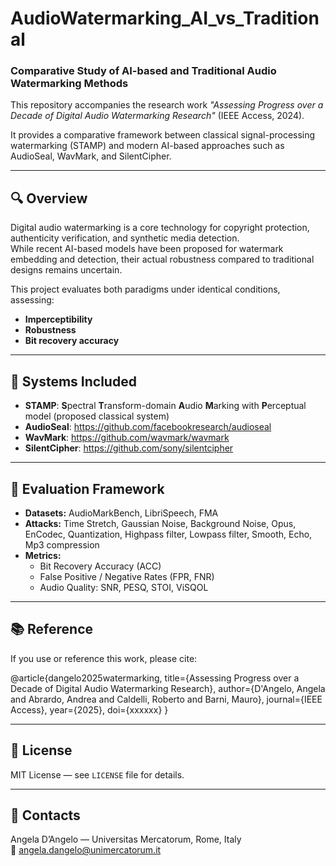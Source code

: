 # AudioWatermarking_AI_vs_Traditional

### Comparative Study of AI-based and Traditional Audio Watermarking Methods

This repository accompanies the research work *"Assessing Progress over a Decade of Digital Audio Watermarking Research"* (IEEE Access, 2024).

It provides a comparative framework between classical signal-processing watermarking (STAMP) and modern AI-based approaches such as AudioSeal, WavMark, and SilentCipher.

---

## 🔍 Overview

Digital audio watermarking is a core technology for copyright protection, authenticity verification, and synthetic media detection.  
While recent AI-based models have been proposed for watermark embedding and detection, their actual robustness compared to traditional designs remains uncertain.

This project evaluates both paradigms under identical conditions, assessing:
- **Imperceptibility**
- **Robustness**
- **Bit recovery accuracy**

---

## 🧩 Systems Included

- **STAMP**: **S**pectral **T**ransform-domain **A**udio **M**arking with **P**erceptual model (proposed classical system)
- **AudioSeal**: https://github.com/facebookresearch/audioseal 
- **WavMark**: https://github.com/wavmark/wavmark
- **SilentCipher**: https://github.com/sony/silentcipher

---

## 🧠 Evaluation Framework

- **Datasets:** AudioMarkBench, LibriSpeech, FMA  
- **Attacks:** Time Stretch, Gaussian Noise, Background Noise, Opus, EnCodec, Quantization, Highpass filter, Lowpass filter, Smooth, Echo, Mp3 compression 
- **Metrics:**  
  - Bit Recovery Accuracy (ACC)  
  - False Positive / Negative Rates (FPR, FNR)  
  - Audio Quality: SNR, PESQ, STOI, ViSQOL  

---

## 📚 Reference

If you use or reference this work, please cite:

@article{dangelo2025watermarking,
title={Assessing Progress over a Decade of Digital Audio Watermarking Research},
author={D'Angelo, Angela and Abrardo, Andrea and Caldelli, Roberto and Barni, Mauro},
journal={IEEE Access},
year={2025},
doi={xxxxxx}
}


---

## 🧾 License
MIT License — see `LICENSE` file for details.

---

## 📩 Contacts
Angela D’Angelo — Universitas Mercatorum, Rome, Italy  
📧 angela.dangelo@unimercatorum.it  



